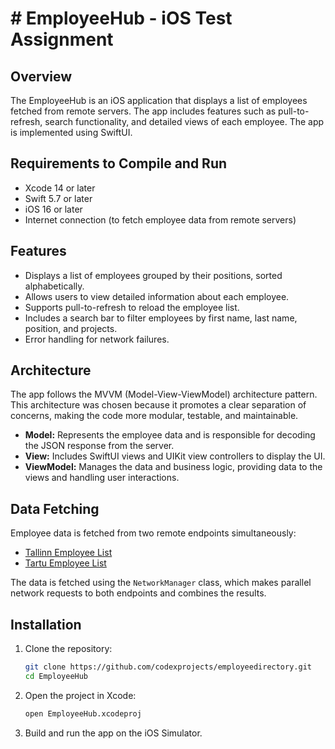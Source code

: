 # # EmployeeHub - iOS Test Assignment

## Overview

The EmployeeHub is an iOS application that displays a list of employees fetched from remote servers. The app includes features such as pull-to-refresh, search functionality, and detailed views of each employee. The app is implemented using SwiftUI.

## Requirements to Compile and Run

- Xcode 14 or later
- Swift 5.7 or later
- iOS 16 or later
- Internet connection (to fetch employee data from remote servers)

## Features

- Displays a list of employees grouped by their positions, sorted alphabetically.
- Allows users to view detailed information about each employee.
- Supports pull-to-refresh to reload the employee list.
- Includes a search bar to filter employees by first name, last name, position, and projects.
- Error handling for network failures.

## Architecture

The app follows the MVVM (Model-View-ViewModel) architecture pattern. This architecture was chosen because it promotes a clear separation of concerns, making the code more modular, testable, and maintainable. 

- **Model:** Represents the employee data and is responsible for decoding the JSON response from the server.
- **View:** Includes SwiftUI views and UIKit view controllers to display the UI.
- **ViewModel:** Manages the data and business logic, providing data to the views and handling user interactions.

## Data Fetching

Employee data is fetched from two remote endpoints simultaneously:

- [Tallinn Employee List](https://tallinn-jobapp.aw.ee/employee_list)
- [Tartu Employee List](https://tartu-jobapp.aw.ee/employee_list)

The data is fetched using the `NetworkManager` class, which makes parallel network requests to both endpoints and combines the results.

## Installation

1. Clone the repository:
   ```bash
   git clone https://github.com/codexprojects/employeedirectory.git
   cd EmployeeHub
2. Open the project in Xcode:
   ```bash
   open EmployeeHub.xcodeproj
3. Build and run the app on the iOS Simulator.
